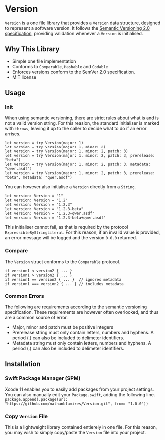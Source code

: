 # Version

`Version` is a one file library that provides a `Version` data structure, designed to represent a software version.
It follows the [Semantic Versioning 2.0 specification](https://semver.org/), providing validation whenever a `Version` is initialised.

## Why This Library
- Simple one file implementation
- Conforms to `Comparable`, `Hashable` and `Codable`
- Enforces versions conform to the SemVer 2.0 specification.
- MIT license

## Usage

### Init

When using semantic versioning, there are strict rules about what is and is not a valid version string.
For this reasion, the standard initialiser is marked with `throws`, leaving it up to the caller to decide what to do if an error arrises.
```
let version = try Version(major: 1)
let version = try Version(major: 1, minor: 2)
let version = try Version(major: 1, minor: 2, patch: 3)
let version = try Version(major: 1, minor: 2, patch: 3, prerelease: "beta")
let version = try Version(major: 1, minor: 2, patch: 3, metadata: "qwer.asdf")
let version = try Version(major: 1, minor: 2, patch: 3, prerelease: "beta", metadata: "qwer.asdf")
```

You can however also initialise a `Version` directly from a `String`.
```
let version: Version = "1"
let version: Version = "1.2"
let version: Version = "1.2.3"
let version: Version = "1.2.3-beta"
let version: Version = "1.2.3+qwer.asdf"
let version: Version = "1.2.3-beta+qwer.asdf"
```
This initialiser cannot fail, as that is required by the protocol `ExpressibleByStringLiteral`.
For this reason, if an invalid value is provided, an error message will be logged and the version `0.0.0` returned.

### Compare
The `Version` struct conforms to the `Comparable` protocol.

```
if version1 < version2 { ... }
if version1 > version2 { ... }
if version1 == version2 { ... }  // ignores metadata
if version1 === version2 { ... } // includes metadata
```

### Common Errors
The following are requirements according to the semantic versioning specification. 
These requirements are however often overlooked, and thus are a common source of error. 
- Major, minor and patch must be positive integers
- Prerelease string must only contain letters, numbers and hyphens. A period (.) can also be included to delimeter identifiers.  
- Metadata string must only contain letters, numbers and hyphens. A period (.) can also be included to delimeter identifiers.  

## Installation
### Swift Package Manager (SPM)
Xcode 11 enables you to easily add packages from your project settings.
You can also manually edit your `Package.swift`, adding the following line.
`package.append(.package(url: "https://github.com/nathanblamires/Version.git", from: "1.0.0"))`

### Copy `Version` File
This is a lightweight library contained entierely in one file. For this reason, you may wish to simply copy/paste the `Version` file into your project.
